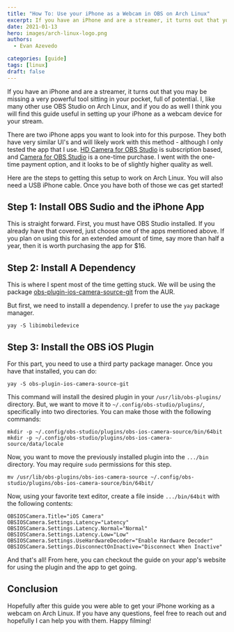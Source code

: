 ```yaml
---
title: "How To: Use your iPhone as a Webcam in OBS on Arch Linux"
excerpt: If you have an iPhone and are a streamer, it turns out that you may be missing a very powerful tool sitting in your pocket, full of potential.
date: 2021-01-13
hero: images/arch-linux-logo.png
authors:
  - Evan Azevedo

categories: [guide]
tags: [linux]
draft: false
---
```


If you have an iPhone and are a streamer, it turns out that you may be missing a very powerful tool sitting in your pocket, full of potential.
I, like many other use OBS Studio on Arch Linux, and if you do as well I think you will find this guide useful in setting up your iPhone as a webcam device for your stream.

There are two iPhone apps you want to look into for this purpose.
They both have very similar UI's and will likely work with this method - although I only tested the app that I use.
[HD Camera for OBS Studio](https://obsstudio.xyz/tutorial/) is subscription based, and [Camera for OBS Studio](https://obs.camera/) is a one-time purchase.
I went with the one-time payment option, and it looks to be of slightly higher quality as well.

Here are the steps to getting this setup to work on Arch Linux. You will also need a USB iPhone cable. Once you have both of those we cas get started!

## Step 1: Install OBS Sudio and the iPhone App
This is straight forward. First, you must have OBS Studio installed. 
If you already have that covered, just choose one of the apps mentioned above.
If you plan on using this for an extended amount of time, say more than half a year, then it is worth purchasing the app for $16.

## Step 2: Install A Dependency
This is where I spent most of the time getting stuck. We will be using the package [obs-plugin-ios-camera-source-git](https://aur.archlinux.org/packages/obs-plugin-ios-camera-source-git/) from the AUR.

But first, we need to installl a dependency. I prefer to use the `yay` package manager.

```
yay -S libimobiledevice
```

## Step 3: Install the OBS iOS Plugin
For this part, you need to use a third party package manager. Once you have that installed, you can do:

```
yay -S obs-plugin-ios-camera-source-git
```

This command will install the desired plugin in your `/usr/lib/obs-plugins/` directory.
But, we want to move it to `~/.config/obs-studio/plugins/`, specifically into two directories. 
You can make those with the following commands:

```
mkdir -p ~/.config/obs-studio/plugins/obs-ios-camera-source/bin/64bit
mkdir -p ~/.config/obs-studio/plugins/obs-ios-camera-source/data/locale
```

Now, you want to move the previously installed plugin into the `.../bin` directory. You may require `sudo` permissions for this step.

```
mv /usr/lib/obs-plugins/obs-ios-camera-source ~/.config/obs-studio/plugins/obs-ios-camera-source/bin/64bit/
```

Now, using your favorite text editor, create a file inside `.../bin/64bit` with the following contents:

```
OBSIOSCamera.Title="iOS Camera"
OBSIOSCamera.Settings.Latency="Latency"
OBSIOSCamera.Settings.Latency.Normal="Normal"
OBSIOSCamera.Settings.Latency.Low="Low"
OBSIOSCamera.Settings.UseHardwareDecoder="Enable Hardware Decoder"
OBSIOSCamera.Settings.DisconnectOnInactive="Disconnect When Inactive"
```

And that's all! From here, you can checkout the guide on your app's website for using the plugin and the app to get going.

## Conclusion
Hopefully after this guide you were able to get your iPhone working as a webcam on Arch Linux.
If you have any questions, feel free to reach out and hopefully I can help you with them. Happy filming!